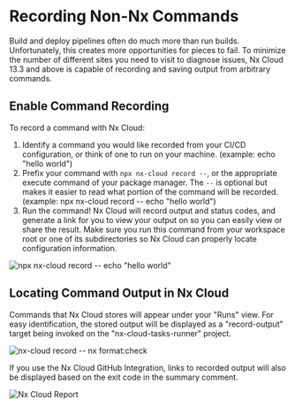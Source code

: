 # Recording Non-Nx Commands

Build and deploy pipelines often do much more than run builds. Unfortunately, this creates more opportunities for pieces to fail. To minimize the number of different sites you need to visit to diagnose issues, Nx Cloud 13.3 and above is capable of recording and saving output from arbitrary commands.

## Enable Command Recording

To record a command with Nx Cloud:

1. Identify a command you would like recorded from your CI/CD configuration, or think of one to run on your machine. (example: echo "hello world")
2. Prefix your command with `npx nx-cloud record --`, or the appropriate execute command of your package manager. The `--` is optional but makes it easier to read what portion of the command will be recorded. (example: npx nx-cloud record -- echo "hello world")
3. Run the command! Nx Cloud will record output and status codes, and generate a link for you to view your output on so you can easily view or share the result. Make sure you run this command from your workspace root or one of its subdirectories so Nx Cloud can properly locate configuration information.

![npx nx-cloud record -- echo "hello world"](/nx-cloud/set-up/record-hello-world.webp)

## Locating Command Output in Nx Cloud

Commands that Nx Cloud stores will appear under your "Runs" view. For easy identification, the stored output will be displayed as a "record-output" target being invoked on the "nx-cloud-tasks-runner" project.

![nx-cloud record -- nx format:check](/nx-cloud/set-up/record-format-check.webp)

If you use the Nx Cloud GitHub Integration, links to recorded output will also be displayed based on the exit code in the summary comment.

![Nx Cloud Report](/nx-cloud/set-up/record-report.webp)
